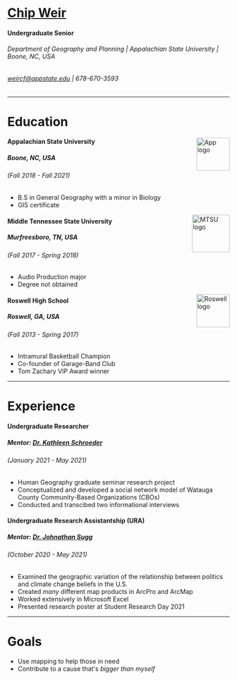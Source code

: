 [Chip Weir](https://www.linkedin.com/in/chip-weir-335a711a8/)
=========

#### Undergraduate Senior
###### Department of Geography and Planning | Appalachian State University | Boone, NC, USA

###### weircf@appstate.edu | 678-670-3593
___
Education
=========
<img style="float: right;" src="https://upload.wikimedia.org/wikipedia/commons/thumb/a/a9/Appalachian_State_Mountaineers_logo.svg/1200px-Appalachian_State_Mountaineers_logo.svg.png" alt="App logo" width="75"/>

#### Appalachian State University
##### Boone, NC, USA
###### (Fall 2018 - Fall 2021)
- B.S in General Geography with a minor in Biology
- GIS certificate

<img style="float: right;" src="https://upload.wikimedia.org/wikipedia/commons/thumb/e/ea/Middle_Tennessee_MT_Logomark.svg/1200px-Middle_Tennessee_MT_Logomark.svg.png" alt="MTSU logo" width="85"/>

#### Middle Tennessee State University
##### Murfreesboro, TN, USA
###### (Fall 2017 - Spring 2018)
- Audio Production major
- Degree not obtained

<img style="float: right;" src="https://www.fultonschools.org/cms/lib/GA50000114/Centricity/Template/GlobalAssets/images///logos/RHS_Logo-coatarms.png" alt="Roswell logo" width="75"/>

#### Roswell High School
##### Roswell, GA, USA
###### (Fall 2013 - Spring 2017)
- Intramural Basketball Champion
- Co-founder of Garage-Band Club
- Tom Zachary VIP Award winner
___
Experience
==========

#### Undergraduate Researcher
##### Mentor: [Dr. Kathleen Schroeder](https://geo.appstate.edu/faculty-staff/kathleen-schroeder)
###### (January 2021 - May 2021)
- Human Geography graduate seminar research project
- Conceptualized and developed a social network model of Watauga County Community-Based Organizations (CBOs)
- Conducted and transcibed two informational interviews

<!---
link picture of model from e-portfolio website to "social network model" once e-portfolio is up
-->

#### Undergraduate Research Assistantship (URA)
##### Mentor: [Dr. Johnathan Sugg](https://geo.appstate.edu/faculty-staff/johnathan-sugg)
###### (October 2020 - May 2021)
- Examined the geographic variation of the relationship between politics and climate change beliefs in the U.S.
- Created _many_ different map products in ArcPro and ArcMap
- Worked extensively in Microsoft Excel
- Presented research poster at Student Research Day 2021

<!---
link URA page from e-portfolio website to "URA" once e-portfolio is up
-->
___
Goals
=====

- Use mapping to help those in need
- Contribute to a cause that's _bigger than myself_
